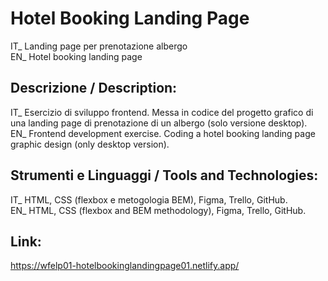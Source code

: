 # Hotel Booking Landing Page
IT_ Landing page per prenotazione albergo<br/>
EN_ Hotel booking landing page<br/>

## Descrizione / Description:
IT_ Esercizio di sviluppo frontend. Messa in codice del progetto grafico di una landing page di prenotazione di un albergo (solo versione desktop).<br/>
EN_ Frontend development exercise. Coding a hotel booking landing page graphic design (only desktop version).<br/>

## Strumenti e Linguaggi / Tools and Technologies:
IT_ HTML, CSS (flexbox e metogologia BEM), Figma, Trello, GitHub.<br/>
EN_ HTML, CSS (flexbox and BEM methodology), Figma, Trello, GitHub.<br/>

## Link:
https://wfelp01-hotelbookinglandingpage01.netlify.app/<br/> 